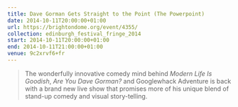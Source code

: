 ```yaml
---
title: Dave Gorman Gets Straight to the Point (The Powerpoint)
date: 2014-10-11T20:00:00+01:00
url: https://brightondome.org/event/4355/
collection: edinburgh_festival_fringe_2014
start: 2014-10-11T20:00:00+01:00
end: 2014-10-11T21:00:00+01:00
venue: 9c2xrvf6+fr
---
```

> The wonderfully innovative comedy mind behind <cite>Modern Life Is Goodish</cite>, <cite>Are You Dave Gorman?</cite> and </cite>Googlewhack Adventure</cite> is back with a brand new live show that promises more of his unique blend of stand-up comedy and visual story-telling.
